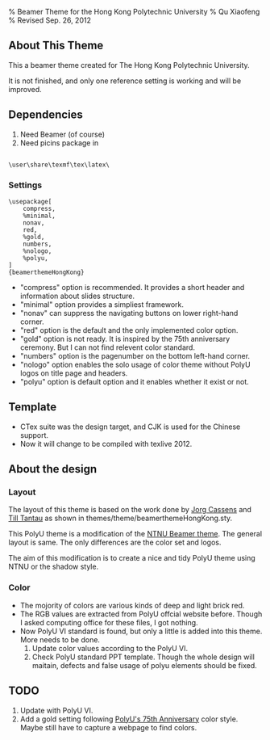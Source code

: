 % Beamer Theme for the Hong Kong Polytechnic University
% Qu Xiaofeng
% Revised Sep. 26, 2012

## About This Theme

This a beamer theme created for The Hong Kong Polytechnic University.

It is not finished, and only one reference setting is working and will be improved.

## Dependencies

1. Need Beamer (of course)
2. Need picins package in

~~~~{#picins .c}

\user\share\texmf\tex\latex\

~~~~~~~~~



### Settings

~~~{#theme .tex}
\usepackage[
    compress,
    %minimal,
    nonav,
    red,
    %gold,
    numbers,
    %nologo,
    %polyu,
]
{beamerthemeHongKong}
~~~~~~

+ "compress" option is recommended. It provides a short header and information about slides structure.
+ "minimal" option provides a simpliest framework.
+ "nonav" can suppress the navigating buttons on lower right-hand corner.
+ "red" option is the default and the only implemented color option.
+ "gold" option is not ready. It is inspired by the 75th anniversary ceremony. But I can not find relevent color standard.
+ "numbers" option is the pagenumber on the bottom left-hand corner.
+ "nologo" option enables the solo usage of color theme without PolyU logos on title page and headers.
+ "polyu" option is default option and it enables whether it exist or not.


## Template

+ CTex suite was the design target, and CJK is used for the Chinese support.
+ Now it will change to be compiled with texlive 2012.

## About the design

### Layout

The layout of this theme is based on the work done by [Jorg Cassens](http://cassens.org/) and [Till Tantau](http://www.tcs.uni-luebeck.de/mitarbeiter/tantau/) as shown in themes/theme/beamerthemeHongKong.sty.

This PolyU theme is a modification of the [NTNU Beamer theme](http://story.idi.ntnu.no/~cassens/blog/archives/39-A-Beamer-theme-for-NTNU.html). The general layout is same. The only differences are the color set and logos.

The aim of this modification is to create a nice and tidy PolyU theme using NTNU or the shadow style.

### Color

+ The mojority of colors are various kinds of deep and light brick red.
+ The RGB values are extracted from PolyU offcial website before. Though I asked computing office for these files, I got nothing.
+ Now PolyU VI standard is found, but only a little is added into this theme. More needs to be done.
  1. Update color values according to the PolyU VI.
  2. Check PolyU standard PPT template. Though the whole design will maitain, defects and false usage of polyu elements should be fixed.

## TODO

1. Update with PolyU VI.
2. Add a gold setting following [PolyU's 75th Anniversary](http://75.polyu.hk/) color style. Maybe still have to capture a webpage to find colors.

